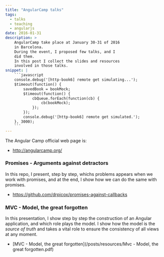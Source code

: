 ```yaml
---
title: "AngularCamp talks"
tags:
  - talks
  - teaching
  - angularjs
date: 2016-01-31
description: >
    AngularCamp take place at January 30-31 of 2016
    in Barcelona. 
    During the event, I proposed few talks, and I
    did them. 
    In this post I collect the slides and resources
    involved in those talks.
snippet: |
    ```javascript
    console.debug('[http-book6] remote get simulating...');
    $timeout(function() {
        savedBook = bookMock;
        $timeout(function() {
            cbQueue.forEach(function(cb) {
                cb(bookMock);
            });
        });
        console.debug('[http-book6] remote get simulated.');
    }, 3000);
    ```
---
```


The Angular Camp official web page is:

- http://angularcamp.org/

### Promises - Arguments against detractors

In this repo, I present, step by step, whichs problems appears
when we work with promises, and at the end, I show how we can
do the same with promises.

- https://github.com/drpicox/promises-against-callbacks


### MVC - Model, the great forgotten

In this presentation, I show step by step the construction
of an Angular application, and which role plays the model.
I show how the model is the _source of truth_ and takes a
vital role to ensure the consistency of all views at any 
moment.

- [MVC - Model, the great forgotten](/posts/resources/Mvc - Model, the great forgotten.pdf)

